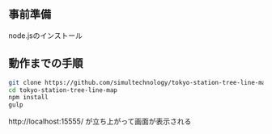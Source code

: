 
## 事前準備

node.jsのインストール

## 動作までの手順

```sh
git clone https://github.com/simultechnology/tokyo-station-tree-line-map.git
cd tokyo-station-tree-line-map
npm install
gulp
```

http://localhost:15555/ が立ち上がって画面が表示される

